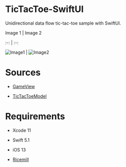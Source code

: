 # TicTacToe-SwiftUI

Unidirectional data flow tic-tac-toe sample with SwiftUI.

Image 1 | Image 2

:-: | :-:

![Image1](https://user-images.githubusercontent.com/2082134/65384357-5ab43500-dd5c-11e9-96a0-feb89ced2f7d.png) | ![Image2](https://user-images.githubusercontent.com/2082134/65384362-60aa1600-dd5c-11e9-946c-baa40f1b1a20.png)

# Sources

- [GameView](./TicTacToe/GameView.swift)

- [TicTacToeModel](./TicTacToe/TicTacToeModel.swift)

# Requirements

- Xcode 11

- Swift 5.1

- iOS 13

- [Ricemill](https://github.com/marty-suzuki/Ricemill)
